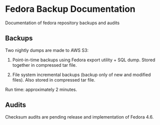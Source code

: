 # Fedora Backup Documentation
Documentation of fedora repository backups and audits

## Backups
Two nightly dumps are made to AWS S3:

1. Point-in-time backups using Fedora export utility + SQL dump. Stored together in compressed tar file.

2. File system incremental backups (backup only of new and modified files). Also stored in compressed tar file. 

Run time: approximately 2 minutes.

## Audits
Checksum audits are pending release and implementation of Fedora 4.6.